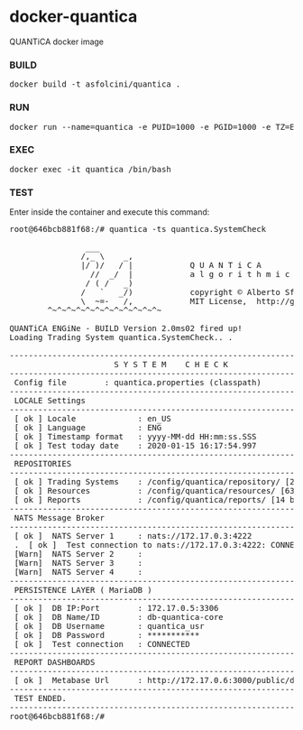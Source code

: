 # docker-quantica
QUANTiCA docker image


### BUILD
<pre>
docker build -t asfolcini/quantica .
</pre>

### RUN
<pre>
docker run --name=quantica -e PUID=1000 -e PGID=1000 -e TZ=Europe/London -v c:/temp/tmp:/config -p 80:80 asfolcini/quantica
</pre>

### EXEC
<pre>
docker exec -it quantica /bin/bash
</pre>

### TEST
Enter inside the container and execute this command:
<pre>
root@646bcb881f68:/# quantica -ts quantica.SystemCheck

                ___
               /,_ \    _,
               |/ )/   / |            Q U A N T i C A
                 //  _/  |            a l g o r i t h m i c   t r a d i n g   p l a t f o r m   2.0
                / ( /   _)
               /   `   _/)            copyright © Alberto Sfolcini <a.sfolcini@gmail.com>
               \  ~=-   /,            MIT License,  http://getquantica.com
        ^~^~^~^~^~^~^~^~^~^~^~^~

QUANTiCA ENGiNe - BUILD Version 2.0ms02 fired up!
Loading Trading System quantica.SystemCheck.. .

------------------------------------------------------------------------------------------
                      S Y S T E M    C H E C K
------------------------------------------------------------------------------------------
 Config file        : quantica.properties (classpath)
------------------------------------------------------------------------------------------
 LOCALE Settings
------------------------------------------------------------------------------------------
 [ ok ] Locale             : en_US
 [ ok ] Language           : ENG
 [ ok ] Timestamp format   : yyyy-MM-dd HH:mm:ss.SSS
 [ ok ] Test today date    : 2020-01-15 16:17:54.997
------------------------------------------------------------------------------------------
 REPOSITORIES
------------------------------------------------------------------------------------------
 [ ok ] Trading Systems    : /config/quantica/repository/ [28 bytes]
 [ ok ] Resources          : /config/quantica/resources/ [637 KB]
 [ ok ] Reports            : /config/quantica/reports/ [14 bytes]
------------------------------------------------------------------------------------------
 NATS Message Broker
------------------------------------------------------------------------------------------
 [ ok ]  NATS Server 1     : nats://172.17.0.3:4222
 .  [ ok ]  Test connection to nats://172.17.0.3:4222: CONNECTED
 [Warn]  NATS Server 2     :
 [Warn]  NATS Server 3     :
 [Warn]  NATS Server 4     :
------------------------------------------------------------------------------------------
 PERSISTENCE LAYER ( MariaDB )
------------------------------------------------------------------------------------------
 [ ok ]  DB IP:Port        : 172.17.0.5:3306
 [ ok ]  DB Name/ID        : db-quantica-core
 [ ok ]  DB Username       : quantica_usr
 [ ok ]  DB Password       : ***********
 [ ok ]  Test connection   : CONNECTED
------------------------------------------------------------------------------------------
 REPORT DASHBOARDS
------------------------------------------------------------------------------------------
 [ ok ]  Metabase Url      : http://172.17.0.6:3000/public/dashboard/cef0c92a-5605-44ce-906f-1d455ce915a3
------------------------------------------------------------------------------------------
 TEST ENDED.
------------------------------------------------------------------------------------------
root@646bcb881f68:/#
</pre>
